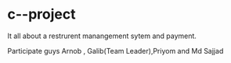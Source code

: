 # c--project
It all about a restrurent manangement sytem and payment.

Participate guys Arnob , Galib(Team Leader),Priyom and Md Sajjad
